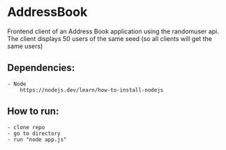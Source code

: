 # AddressBook
 Frontend client of an Address Book application using the randomuser api.
 The client displays 50 users of the same seed (so all clients will get the same users)

## Dependencies:
	- Node
		https://nodejs.dev/learn/how-to-install-nodejs

## How to run:
	- clone repo
	- go to directory
	- run "node app.js"
